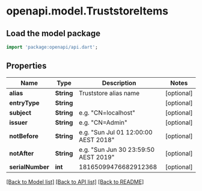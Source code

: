 # openapi.model.TruststoreItems

## Load the model package
```dart
import 'package:openapi/api.dart';
```

## Properties
Name | Type | Description | Notes
------------ | ------------- | ------------- | -------------
**alias** | **String** | Truststore alias name | [optional] 
**entryType** | **String** |  | [optional] 
**subject** | **String** | e.g. \"CN=localhost\" | [optional] 
**issuer** | **String** | e.g. \"CN=Admin\" | [optional] 
**notBefore** | **String** | e.g. \"Sun Jul 01 12:00:00 AEST 2018\" | [optional] 
**notAfter** | **String** | e.g. \"Sun Jun 30 23:59:50 AEST 2019\" | [optional] 
**serialNumber** | **int** | 18165099476682912368 | [optional] 

[[Back to Model list]](../README.md#documentation-for-models) [[Back to API list]](../README.md#documentation-for-api-endpoints) [[Back to README]](../README.md)


